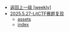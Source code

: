 - [返回上一级 [weekly]](weekly/)
- [2025.5.27-LitCTF赛题复现](weekly/2025.5.27-LitCTF赛题复现/)
  - [assets](weekly/2025.5.27-LitCTF赛题复现/assets/)
  - [index](weekly/2025.5.27-LitCTF赛题复现/index.md)
